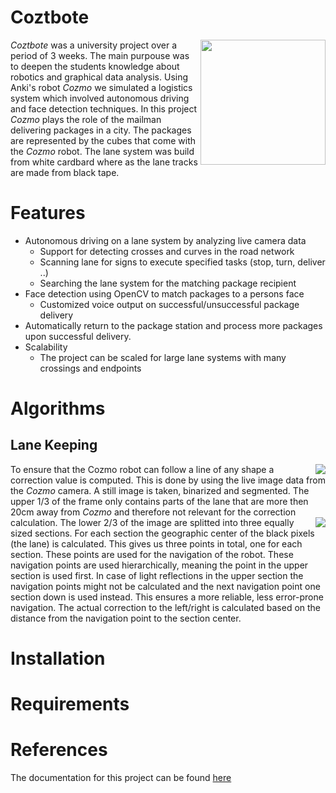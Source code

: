 # Coztbote

<img align="right" src="https://i.imgur.com/oyCr3nq.png" width="200">

_Coztbote_ was a university project over a period of 3 weeks. The main purpouse was to deepen the students knowledge about robotics and graphical data analysis. Using Anki's robot _Cozmo_ we simulated a logistics system which involved autonomous driving and face detection techniques. In this project _Cozmo_ plays the role of the mailman delivering packages in a city. The packages are represented by the cubes that come with the _Cozmo_ robot. The lane system was build from white cardbard where as the lane tracks are made from black tape.

# Features
- Autonomous driving on a lane system by analyzing live camera data
  - Support for detecting crosses and curves in the road network
  - Scanning lane for signs to execute specified tasks (stop, turn, deliver ..)
  - Searching the lane system for the matching package recipient 
- Face detection using OpenCV to match packages to a persons face
  - Customized voice output on successful/unsuccessful package delivery
- Automatically return to the package station and process more packages upon successful delivery.
- Scalability
  - The project can be scaled for large lane systems with many crossings and endpoints

# Algorithms

## Lane Keeping

<img align="right" src="https://i.imgur.com/xgrFgMJ.png">

To ensure that the Cozmo robot can follow a line of any shape a correction value is computed. This is done by using the live image data from the _Cozmo_ camera. A still image is taken, binarized and segmented. The upper 1/3 of the frame only contains parts of the lane that are more then 20cm away from _Cozmo_ and therefore not relevant for the correction calculation. 
<img align="right" src="https://i.imgur.com/cEcTJhn.gif">
The lower 2/3 of the image are splitted into three equally sized sections. For each section the geographic center of the black pixels (the lane) is calculated. This gives us three points in total, one for each section. These points are used for the navigation of the robot. These navigation points are used hierarchically, meaning the point in the upper section is used first. In case of light reflections in the upper section the navigation points might not be calculated and the next navigation point one section down is used instead. This ensures a more reliable, less error-prone navigation. The actual correction to the left/right is calculated based on the distance from the navigation point to the section center.

# Installation

# Requirements

# References

The documentation for this project can be found [here](https://wiki.h-da.de/fbi/west/index.php/R2M2_-_Gruppe_4)
